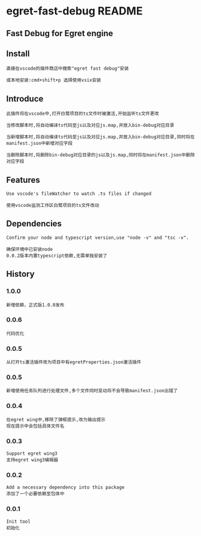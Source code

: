 # egret-fast-debug README

## Fast Debug for Egret engine

## Install

    直接在vscode的插件商店中搜索"egret fast debug"安装

    或本地安装:cmd+shift+p 选择使用vsix安装

## Introduce

    此插件将在vscode中,打开白鹭项目的ts文件时被激活,开始监听ts文件更改
    
    当修改脚本时,将自动编译ts代码至js以及对应js.map,并放入bin-debug对应目录
    
    当新增脚本时,将自动编译ts代码至js以及对应js.map,并放入bin-debug对应目录,同时将在manifest.json中新增对应字段

    当删除脚本时,将删除bin-debug对应目录的js以及js.map,同时将在manifest.json中删除对应字段

## Features

    Use vscode's fileWatcher to watch .ts files if changed

    使用vscode监测工作区白鹭项目的ts文件改动

## Dependencies

    Confirm your node and typescript version,use "node -v" and "tsc -v".

    确保环境中已安装node
    0.0.2版本内置typescript依赖,无需单独安装了

## History
### 1.0.0
    新增依赖，正式版1.0.0发布
### 0.0.6
    代码优化
### 0.0.5
    从打开ts激活插件改为项目中有egretProperties.json激活插件
### 0.0.5

    新增使用任务队列进行处理文件,多个文件同时变动将不会导致manifest.json出错了

### 0.0.4

    在egret wing中,移除了弹框提示,改为输出提示
    现在提示中会包括具体文件名

### 0.0.3

    Support egret wing3
    支持egret wing3编辑器

### 0.0.2

    Add a necessary dependency into this package
    添加了一个必要依赖至包体中

### 0.0.1

    Init tool
    初始化
